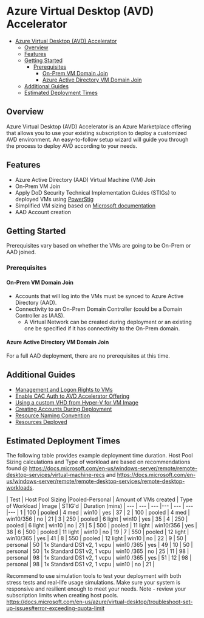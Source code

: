 # Azure Virtual Desktop (AVD) Accelerator

- [Azure Virtual Desktop (AVD) Accelerator](#azure-virtual-desktop-avd-accelerator)
  - [Overview](#overview)
  - [Features](#features)
  - [Getting Started](#getting-started)
    - [Prerequisites](#prerequisites)
      - [On-Prem VM Domain Join](#on-prem-vm-domain-join)
      - [Azure Active Directory VM Domain Join](#azure-active-directory-vm-domain-join)
  - [Additional Guides](#additional-guides)
  - [Estimated Deployment Times](#estimated-deployment-times)

## Overview

Azure Virtual Desktop (AVD) Accelerator is an Azure Marketplace offering that allows you to use your existing subscription to deploy a customized AVD environment. An easy-to-follow setup wizard will guide you through the process to deploy AVD according to your needs.

## Features

- Azure Active Directory (AAD) Virtual Machine (VM) Join
- On-Prem VM Join
- Apply DoD Security Technical Implementation Guides (STIGs) to deployed VMs using [PowerStig](https://github.com/Microsoft/PowerStig)
- Simplified VM sizing based on [Microsoft documentation](https://docs.microsoft.com/en-us/windows-server/remote/remote-desktop-services/virtual-machine-recs)
- AAD Account creation

## Getting Started

Prerequisites vary based on whether the VMs are going to be On-Prem or AAD joined.

### Prerequisites

#### On-Prem VM Domain Join

- Accounts that will log into the VMs must be synced to Azure Active Directory (AAD).
- Connectivity to an On-Prem Domain Controller (could be a Domain Controller as IAAS).
  - A Virtual Network can be created during deployment or an existing one be specified if it has connectivity to the On-Prem domain.

#### Azure Active Directory VM Domain Join

For a full AAD deployment, there are no prerequisites at this time.

## Additional Guides

- [Management and Logon Rights to VMs](articles/ManagementAndLogonRights.md)
- [Enable CAC Auth to AVD Accelerator Offering](articles/EnableCacAuth.md)
- [Using a custom VHD from Hyper-V for VM Image](articles/CustomVhd.md)
- [Creating Accounts During Deployment](articles/AccountCreation.md)
- [Resource Naming Convention](articles/NamingConvention.md)
- [Resources Deployed](articles/DeployedResources.md)

## Estimated Deployment Times

The following table provides example deployment time duration. Host Pool Sizing calculations and Type of workload are based on recommendations found @ <https://docs.microsoft.com/en-us/windows-server/remote/remote-desktop-services/virtual-machine-recs> and <https://docs.microsoft.com/en-us/windows-server/remote/remote-desktop-services/remote-desktop-workloads>. 

| Test | Host Pool Sizing |Pooled-Personal | Amount of VMs created | Type of Workload | Image | STIG'd | Duration (mins) |
--- | --- | --- |--- | --- | --- |--- |
1 | 100 | pooled | 4 med | win10 | yes | 37 |
2 | 100 | pooled | 4 med | win10/356 | no | 21 |
3 | 250 | pooled | 6 light | win10 | yes | 35 |
4 | 250 | pooled | 6 light | win10 | no | 21 |
5 | 500 | pooled | 11 light | win10/356 | yes | 38 |
6 | 500 | pooled | 11 light | win10 | no | 19 |
7 | 550 | pooled | 12 light | win10/365 | yes | 41 |
8 | 550 | pooled | 12 light | win10 | no | 22 |
9 | 50 | personal | 50 | 1x Standard DS1 v2, 1 vcpu | win10 /365 | yes | 49 |
10 | 50 | personal | 50 | 1x Standard DS1 v2, 1 vcpu | win10 /365 | no | 25 |
11 | 98 | personal | 98 | 1x Standard DS1 v2, 1 vcpu | win10 /365 | yes | 51 |
12 | 98 | personal | 98 | 1x Standard DS1 v2, 1 vcpu | win10 | no | 21 |

Recommend to use simulation tools to test your deployment with both stress tests and real-life usage simulations. Make sure your system is responsive and resilient enough to meet your needs. Note - review your subscription limits when creating host pools. <https://docs.microsoft.com/en-us/azure/virtual-desktop/troubleshoot-set-up-issues#error-exceeding-quota-limit>
